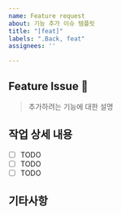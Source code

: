 ```yaml
---
name: Feature request
about: 기능 추가 이슈 템플릿
title: "[feat]"
labels: ".Back, feat"
assignees: ''

---
```


## Feature Issue 📌

> 추가하려는 기능에 대한 설명

## 작업 상세 내용

- [ ] TODO
- [ ] TODO
- [ ] TODO

## 기타사항
